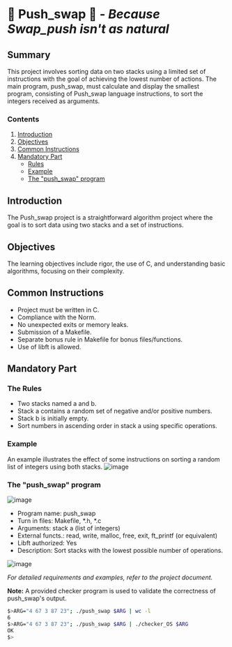 #  🔢 **Push_swap** 🛃 - _Because Swap_push isn't as natural_

## Summary
This project involves sorting data on two stacks using a limited set of instructions with the goal of achieving the lowest number of actions. The main program, push_swap, must calculate and display the smallest program, consisting of Push_swap language instructions, to sort the integers received as arguments.

### Contents
1. [Introduction](#introduction)
2. [Objectives](#objectives)
3. [Common Instructions](#common-instructions)
4. [Mandatory Part](#mandatory-part)
   - [Rules](#the-rules)
   - [Example](#example)
   - [The "push_swap" program](#the-push_swap-program)

## Introduction
The Push_swap project is a straightforward algorithm project where the goal is to sort data using two stacks and a set of instructions.

## Objectives
The learning objectives include rigor, the use of C, and understanding basic algorithms, focusing on their complexity.

## Common Instructions
- Project must be written in C.
- Compliance with the Norm.
- No unexpected exits or memory leaks.
- Submission of a Makefile.
- Separate bonus rule in Makefile for bonus files/functions.
- Use of libft is allowed.

## Mandatory Part

### The Rules
- Two stacks named a and b.
- Stack a contains a random set of negative and/or positive numbers.
- Stack b is initially empty.
- Sort numbers in ascending order in stack a using specific operations.

### Example
An example illustrates the effect of some instructions on sorting a random list of integers using both stacks.
![image](https://github.com/coviccinelle/42_push_swap/assets/51762886/03f1c42c-cd27-44ea-b571-82ea4e81368d)


### The "push_swap" program

![image](https://github.com/coviccinelle/42_push_swap/assets/51762886/6c3b0ff3-0b0d-483d-8944-7176b77fd3bf)

- Program name: push_swap
- Turn in files: Makefile, *.h, *.c
- Arguments: stack a (list of integers)
- External functs.: read, write, malloc, free, exit, ft_printf (or equivalent)
- Libft authorized: Yes
- Description: Sort stacks with the lowest possible number of operations.

![image](https://github.com/coviccinelle/42_push_swap/assets/51762886/803d89b0-797a-4177-9e64-bd95ef22d8d6)

*For detailed requirements and examples, refer to the project document.*

**Note:** A provided checker program is used to validate the correctness of push_swap's output.

```bash
$>ARG="4 67 3 87 23"; ./push_swap $ARG | wc -l
6
$>ARG="4 67 3 87 23"; ./push_swap $ARG | ./checker_OS $ARG
OK
$>
